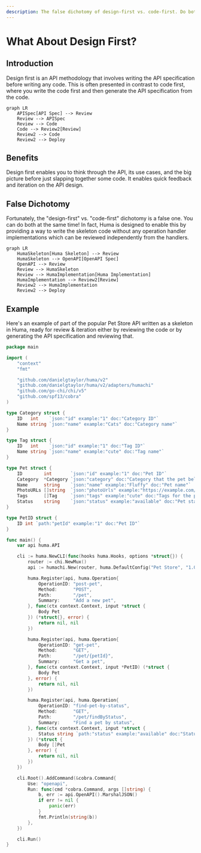 ```yaml
---
description: The false dichotomy of design-first vs. code-first. Do both!
---
```


# What About Design First?

## Introduction

Design first is an API methodology that involves writing the API specification before writing any code. This is often presented in contrast to code first, where you write the code first and then generate the API specification from the code.

```mermaid
graph LR
	APISpec[API Spec] --> Review
	Review --> APISpec
	Review --> Code
	Code --> Review2[Review]
	Review2 --> Code
	Review2 --> Deploy
```

## Benefits

Design first enables you to think through the API, its use cases, and the big picture before just slapping together some code. It enables quick feedback and iteration on the API design.

## False Dichotomy

Fortunately, the "design-first" vs. "code-first" dichotomy is a false one. You can do both at the same time! In fact, Huma is designed to enable this by providing a way to write the skeleton code without any operation handler implementations which can be reviewed independently from the handlers.

```mermaid
graph LR
	HumaSkeleton[Huma Skeleton] --> Review
	HumaSkeleton --> OpenAPI[OpenAPI Spec]
	OpenAPI --> Review
	Review --> HumaSkeleton
	Review --> HumaImplementation[Huma Implementation]
	HumaImplementation --> Review2[Review]
	Review2 --> HumaImplementation
	Review2 --> Deploy
```

## Example

Here's an example of part of the popular Pet Store API written as a skeleton in Huma, ready for review & iteration either by reviewing the code or by generating the API specification and reviewing that.

```go title="main.go"
package main

import (
	"context"
	"fmt"

	"github.com/danielgtaylor/huma/v2"
	"github.com/danielgtaylor/huma/v2/adapters/humachi"
	"github.com/go-chi/chi/v5"
	"github.com/spf13/cobra"
)

type Category struct {
	ID   int    `json:"id" example:"1" doc:"Category ID"`
	Name string `json:"name" example:"Cats" doc:"Category name"`
}

type Tag struct {
	ID   int    `json:"id" example:"1" doc:"Tag ID"`
	Name string `json:"name" example:"cute" doc:"Tag name"`
}

type Pet struct {
	ID        int       `json:"id" example:"1" doc:"Pet ID"`
	Category  *Category `json:"category" doc:"Category that the pet belongs to"`
	Name      string    `json:"name" example:"Fluffy" doc:"Pet name"`
	PhotoURLs []string  `json:"photoUrls" example:"https://example.com/fluffy.jpg" doc:"Photo URLs for the pet"`
	Tags      []Tag     `json:"tags" example:"cute" doc:"Tags for the pet"`
	Status    string    `json:"status" example:"available" doc:"Pet status" enum:"available,pending,sold"`
}

type PetID struct {
	ID int `path:"petId" example:"1" doc:"Pet ID"`
}

func main() {
	var api huma.API

	cli := huma.NewCLI(func(hooks huma.Hooks, options *struct{}) {
		router := chi.NewMux()
		api := humachi.New(router, huma.DefaultConfig("Pet Store", "1.0.0"))

		huma.Register(api, huma.Operation{
			OperationID: "post-pet",
			Method:      "POST",
			Path:        "/pet",
			Summary:     "Add a new pet",
		}, func(ctx context.Context, input *struct {
			Body Pet
		}) (*struct{}, error) {
			return nil, nil
		})

		huma.Register(api, huma.Operation{
			OperationID: "get-pet",
			Method:      "GET",
			Path:        "/pet/{petId}",
			Summary:     "Get a pet",
		}, func(ctx context.Context, input *PetID) (*struct {
			Body Pet
		}, error) {
			return nil, nil
		})

		huma.Register(api, huma.Operation{
			OperationID: "find-pet-by-status",
			Method:      "GET",
			Path:        "/pet/findByStatus",
			Summary:     "Find a pet by status",
		}, func(ctx context.Context, input *struct {
			Status string `path:"status" example:"available" doc:"Status to filter by" enum:"available,pending,sold"`
		}) (*struct {
			Body []Pet
		}, error) {
			return nil, nil
		})
	})

	cli.Root().AddCommand(&cobra.Command{
		Use: "openapi",
		Run: func(cmd *cobra.Command, args []string) {
			b, err := api.OpenAPI().MarshalJSON()
			if err != nil {
				panic(err)
			}
			fmt.Println(string(b))
		},
	})

	cli.Run()
}
```

